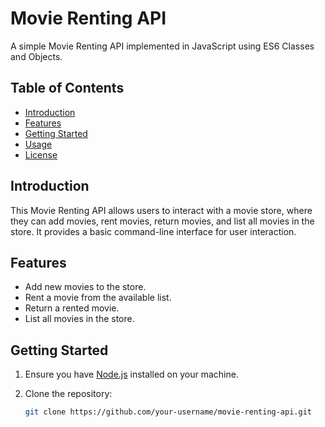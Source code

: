 # Movie Renting API

A simple Movie Renting API implemented in JavaScript using ES6 Classes and Objects.

## Table of Contents

- [Introduction](#introduction)
- [Features](#features)
- [Getting Started](#getting-started)
- [Usage](#usage)
- [License](#license)

## Introduction

This Movie Renting API allows users to interact with a movie store, where they can add movies, rent movies, return movies, and list all movies in the store. It provides a basic command-line interface for user interaction.

## Features

- Add new movies to the store.
- Rent a movie from the available list.
- Return a rented movie.
- List all movies in the store.

## Getting Started

1. Ensure you have [Node.js](https://nodejs.org/) installed on your machine.

2. Clone the repository:

   ```bash
   git clone https://github.com/your-username/movie-renting-api.git
